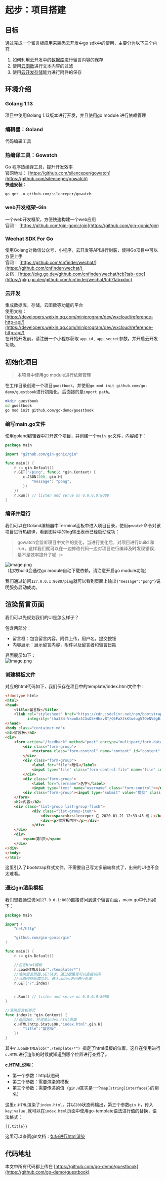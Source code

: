 # 起步：项目搭建

<a name="8MeIi"></a>
## 目标
通过完成一个留言板应用来熟悉云开发中go sdk中的使用，主要分为以下三个内容

1. 如何利用云开发中的[数据库](https://developers.weixin.qq.com/minigame/dev/wxcloud/reference-http-api/database/#%E6%95%B0%E6%8D%AE%E5%BA%93)进行留言内容的保存
1. 使用[云函数](https://developers.weixin.qq.com/minigame/dev/wxcloud/reference-http-api/functions/)进行文本内容的过滤
1. 使用[云开发存储](https://developers.weixin.qq.com/minigame/dev/wxcloud/reference-http-api/storage/)能力进行附件的保存

<a name="Nq75E"></a>
## 环境介绍
<a name="Kxmk0"></a>
### Golang 1.13
项目中使用Golang 1.13版本进行开发，并且使用go module 进行依赖管理
<a name="H0cFe"></a>
### 编辑器：Goland
代码编辑工具
<a name="PsxLG"></a>
### 热编译工具：Gowatch
Go 程序热编译工具，提升开发效率<br />官网地址： [https://github.com/silenceper/gowatch](https://github.com/silenceper/gowatch)<br />**快速安装：**
```basic
go get -u github.com/silenceper/gowatch
```

<a name="tNyRl"></a>
### web开发框架-Gin
一个web开发框架，方便快速构建一个web应用<br />官网： [https://github.com/gin-gonic/gin](https://github.com/gin-gonic/gin)
<a name="MzLXD"></a>
### Wechat SDK For Go
使用Golang对微信公众号，小程序，云开发等API进行封装，使得Go项目中可以方便上手<br />官网： [https://github.com/cnfinder/wechat/](https://github.com/cnfinder/wechat/) <br />文档：[https://pkg.go.dev/github.com/cnfinder/wechat/tcb?tab=doc](https://pkg.go.dev/github.com/cnfinder/wechat/tcb?tab=doc)
<a name="pNPPj"></a>
### 云开发
集成数据库，存储，云函数等功能的平台<br />使用文档：[https://developers.weixin.qq.com/miniprogram/dev/wxcloud/reference-http-api/](https://developers.weixin.qq.com/miniprogram/dev/wxcloud/reference-http-api/)<br />在开始开发前，请注册一个小程序获取 `app_id` , `app_secret`参数，并开启云开发功能。

<a name="qyAfI"></a>
## 初始化项目
> 本项目中使用go module进行依赖管理

在工作目录创建一个项目`guestbook`，并使用`go mod init github.com/go-demo/guestbook`进行初始化，后面接的是`import path`。

```bash
mkdir guestbook
cd guestbook
go mod init github.com/go-demo/guestbook
```

<a name="JvK7M"></a>
### 编写main.go文件
使用goland编辑器中打开这个项目，并创建一个`main.go`文件，内容如下：

```go
package main

import "github.com/gin-gonic/gin"

func main() {
	r := gin.Default()
	r.GET("/ping", func(c *gin.Context) {
		c.JSON(200, gin.H{
			"message": "pong",
		})
	})
	r.Run() // listen and serve on 0.0.0.0:8080
}
```

<a name="q2Vtn"></a>
### 编译并运行
我们可以在Goland编辑器中Terminal面板中进入项目目录，使用`gowatch`命令对该项目进行热编译，看到图片中的log输出表示已经启动成功：
> gowatch会监听项目中文件的变化，当进行变化后，对项目进行build 和run，这样我们就可以在一边修改代码一边对项目进行编译及时发现错误，是不是效率提升了呢  :>


![image.png](https://cdn.nlark.com/yuque/0/2020/png/748713/1579680949745-4a9d705e-b2d1-4667-a7a7-b9a5200321c8.png#align=left&display=inline&height=777&name=image.png&originHeight=1554&originWidth=2470&size=400945&status=done&style=none&width=1235)<br />（初次build会通过go module自动下载依赖，请注意开启go module功能）

我们通过访问`127.0.0.1:8080/ping`就可以看到页面上输出`{"message":"pong"}`说明服务启动成功。

<a name="yXtGW"></a>
## 渲染留言页面
我们可以先规划我们的UI是怎么样子？

包含两部分：

- 留言框：包含留言内容，附件上传，用户名，提交按钮
- 内容展示：展示留言内容，附件以及留言者和留言日期

界面展示如下：<br />![image.png](https://cdn.nlark.com/yuque/0/2020/png/748713/1579681903215-81a613c0-0a08-4196-ba6d-36c8942e107c.png#align=left&display=inline&height=331&name=image.png&originHeight=1312&originWidth=2352&size=99758&status=done&style=none&width=593)
<a name="2vKHj"></a>
### 创建模板文件
对应的html代码如下，我们保存在项目中的template/index.html文件中：

```html
<!doctype html>
<html>
<head>
    <title>留言板</title>
    <link rel="stylesheet" href="https://cdn.jsdelivr.net/npm/bootstrap@4.4.1/dist/css/bootstrap.min.css"
          integrity="sha384-Vkoo8x4CGsO3+Hhxv8T/Q5PaXtkKtu6ug5TOeNV6gBiFeWPGFN9MuhOf23Q9Ifjh" crossorigin="anonymous">
</head>
<body class="container-md">
<h3>留言板</h3>
<div>
    <form action="/feedback" method="post" enctype="multipart/form-data">
        <div class="form-group">
            <textarea class="form-control" name="content" id="content" cols="50" rows="5"></textarea>
        </div>
        <div class="form-group">
            <label for="file">附件</label>
            <input type="file" class="form-control-file" name="file" id="">
        </div>
        <div class="form-group">
            <label for="username">名字</label>
            <input type="text" name="username" class="form-control"></div>
        <div class="form-group"><input type="submit" value="提交" class="btn btn-primary"></div>
    </form>
    <h2>内容</h2>
    <div class="list-group list-group-flush">
            <div class="list-group-item">
                <div><span><b>silenceper 在 2020-01-21 12:33:45 说：</b></span></div>
                <div><p>留言板内容</p></div>
            </div>
    </div>
    <div>
        <span>第1页</span>
    </div>
</div>
</body>
</html>
```

这里引入了bootstrap样式文件，不需要自己写太多前端样式了，出来的UI也不会太难看。

<a name="MLcML"></a>
### 通过gin渲染模板
我们想要通过访问`127.0.0.1:8080`直接访问到这个留言页面，main.go中代码如下：

```go
package main

import (
	"net/http"

	"github.com/gin-gonic/gin"
)

func main() {
	r := gin.Default()

	//包含html模板
	r.LoadHTMLGlob("./template/*")
	//渲染留言页面,GET请求，通过根路径可以直接访问
    //当路径匹配成功后，进入index访问进行处理
	r.GET("/",index)


	r.Run() // listen and serve on 0.0.0.0:8080
}

//渲染留言板首页
func index(c *gin.Context) {
    //返回200，并渲染index.html页面
	c.HTML(http.StatusOK,"index.html",gin.H{
		"title":"留言板",
	})
}
```

其中`r.LoadHTMLGlob("./template/*") `指定了html模板的位置，这样在使用进行`c.HTML`进行渲染的时候就知道到哪个位置进行查找了。

**c.HTML说明：**

- 第一个参数：http状态码
- 第二个参数：需要渲染的模板
- 第三个参数：需要传递的值（`gin.H`其实是一个`map[string]interface{}`的别名）

这里`c.HTML`渲染了`index.html`，并以`200`状态码输出，第三个参数`gin.H`，传入`key:value` ,就可以在`index.html`页面中使用go-template语法进行值的替换，语法格式：

`{{.title}}`

这里可以查阅gin文档：[如何进行html渲染](https://github.com/gin-gonic/gin#html-rendering)

<a name="XXc0s"></a>
## 代码地址
本文中所有代码都上传在 [https://github.com/go-demo/guestbook](https://github.com/go-demo/guestbook)

